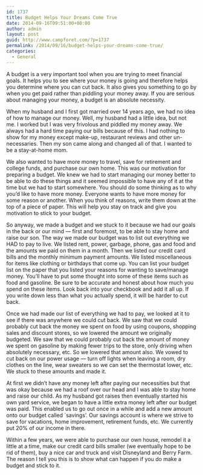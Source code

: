 ```yaml
---
id: 1737
title: Budget Helps Your Dreams Come True
date: 2014-09-16T09:51:00+00:00
author: admin
layout: post
guid: http://www.campforet.com/?p=1737
permalink: /2014/09/16/budget-helps-your-dreams-come-true/
categories:
  - General
---
```

A budget is a very important tool when you are trying to meet financial goals. It helps you to see where your money is going and therefore helps you determine where you can cut back. It also gives you something to go by when you get paid rather than piddling your money away. If you are serious about managing your money, a budget is an absolute necessity.

When my husband and I first got married over 14 years ago, we had no idea of how to manage our money. Well, my husband had a little idea, but not me. I worked but I was very frivolous and piddled my money away. We always had a hard time paying our bills because of this. I had nothing to show for my money except make-up, restaurant reviews and other un-necessaries. Then my son came along and changed all of that. I wanted to be a stay-at-home mom.

We also wanted to have more money to travel, save for retirement and college funds, and purchase our own home. This was our motivation for preparing a budget. We knew we had to start managing our money better to be able to do these things and it seemed impossible to have any of it at the time but we had to start somewhere. You should do some thinking as to why you&#8217;d like to have more money. Everyone wants to have more money for some reason or another. When you think of reasons, write them down at the top of a piece of paper. This will help you stay on track and give you motivation to stick to your budget.

So anyway, we made a budget and we stuck to it because we had our goals in the back or our mind &#8212; first and foremost, to be able to stay home and raise our son. The way we made our budget was to list out everything we HAD to pay to live. We listed rent, power, garbage, phone, gas and food and the amounts we paid on them in a month. Then we listed our credit card bills and the monthly minimum payment amounts. We listed miscellaneous for items like clothing or birthdays that come up. You can list your budget list on the paper that you listed your reasons for wanting to save/manage money. You&#8217;ll have to put some thought into some of these items such as food and gasoline. Be sure to be accurate and honest about how much you spend on these items. Look back into your checkbook and add it all up. If you write down less than what you actually spend, it will be harder to cut back.

Once we had made our list of everything we had to pay, we looked at it to see if there was anywhere we could cut back. We saw that we could probably cut back the money we spent on food by using coupons, shopping sales and discount stores, so we lowered the amount we originally budgeted. We saw that we could probably cut back the amount of money we spent on gasoline by making fewer trips to the store, only driving when absolutely necessary, etc. So we lowered that amount also. We vowed to cut back on our power usage &#8212; turn off lights when leaving a room, dry clothes on the line, wear sweaters so we can set the thermostat lower, etc. We stuck to these amounts and made it.

At first we didn&#8217;t have any money left after paying our necessities but that was okay because we had a roof over our head and I was able to stay home and raise our child. As my husband got raises then eventually started his own yard service, we began to have a little extra money left after our budget was paid. This enabled us to go out once in a while and add a new amount onto our budget called \`savings&#8217;. Our savings account is where we strive to save for vacations, home improvement, retirement funds, etc. We currently put 20% of our income in there.

Within a few years, we were able to purchase our own house, remodel it a little at a time, make our credit card bills smaller (we eventually hope to be rid of them), buy a nice car and truck and visit Disneyland and Berry Farm. The reason I tell you this is to show what can happen if you do make a budget and stick to it.